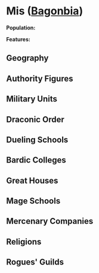 # Mis ([Bagonbia](../Nations/Bagonbia.md))
**Population:** 

**Features:** 

## Geography

## Authority Figures

## Military Units

## Draconic Order

## Dueling Schools

## Bardic Colleges

## Great Houses

## Mage Schools

## Mercenary Companies

## Religions

## Rogues' Guilds
